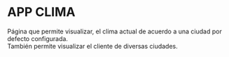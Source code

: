 # APP CLIMA
 Página que permite visualizar, el clima actual de acuerdo a una ciudad por defecto configurada.  
 También permite visualizar el cliente de diversas ciudades.
